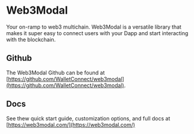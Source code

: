 # Web3Modal

Your on-ramp to web3 multichain. Web3Modal is a versatile library that makes it super easy to connect users with your Dapp and start interacting with the blockchain.

## Github

The Web3Modal Github can be found at [https://github.com/WalletConnect/web3modal](https://github.com/WalletConnect/web3modal).

## Docs

See thew quick start guide, customization options, and full docs at [https://web3modal.com/](https://web3modal.com/)
